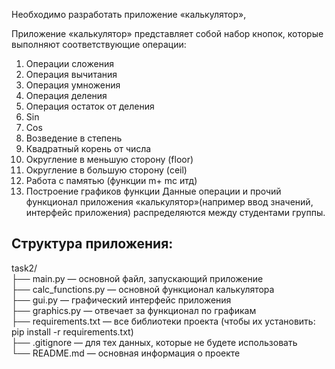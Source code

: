  Необходимо разработать приложение «калькулятор»,
 
 Приложение «калькулятор» представляет собой набор кнопок, которые выполняют соответствующие операции:

 1. Операции сложения
 2. Операция вычитания
 3. Операция умножения
 4. Операция деления
 5. Операция остаток от деления
 6. Sin
 7. Cos
 8. Возведение в степень
 9. Квадратный корень от числа
 10. Округление в меньшую сторону (floor)
 11. Округление в большую сторону (ceil)
 12. Работа с памятью (функции m+ mc итд)
 13. Построение графиков функции
 Данные операции  и прочий функционал приложения «калькулятор»(например ввод значений, интерфейс приложения) распределяются между студентами группы.

## Структура приложения:

task2/  
├── main.py — основной файл, запускающий приложение  
├── calc_functions.py — основной функционал калькулятора  
├── gui.py — графический интерфейс приложения  
├── graphics.py — отвечает за функционал по графикам  
├── requirements.txt — все библиотеки проекта (чтобы их установить: pip install -r requirements.txt)  
├── .gitignore — для тех данных, которые не будете использовать  
└── README.md — основная информация о проекте  

